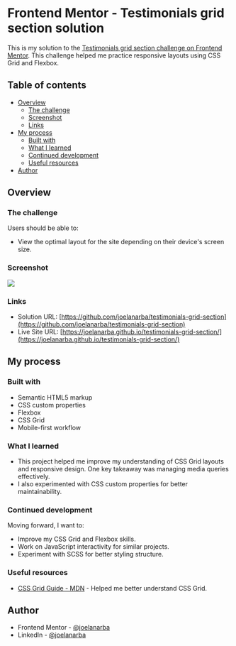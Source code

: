 # Frontend Mentor - Testimonials grid section solution

This is my solution to the [Testimonials grid section challenge on Frontend Mentor](https://www.frontendmentor.io/challenges/testimonials-grid-section-Nnw6J7Un7). This challenge helped me practice responsive layouts using CSS Grid and Flexbox.

## Table of contents

- [Overview](#overview)
  - [The challenge](#the-challenge)
  - [Screenshot](#screenshot)
  - [Links](#links)
- [My process](#my-process)
  - [Built with](#built-with)
  - [What I learned](#what-i-learned)
  - [Continued development](#continued-development)
  - [Useful resources](#useful-resources)
- [Author](#author)

## Overview

### The challenge

Users should be able to:

- View the optimal layout for the site depending on their device's screen size.

### Screenshot

![](./images/screenshot.png.jpg)

### Links

- Solution URL: [https://github.com/joelanarba/testimonials-grid-section](https://github.com/joelanarba/testimonials-grid-section)
- Live Site URL: [https://joelanarba.github.io/testimonials-grid-section/](https://joelanarba.github.io/testimonials-grid-section/)

## My process

### Built with

- Semantic HTML5 markup
- CSS custom properties
- Flexbox
- CSS Grid
- Mobile-first workflow

### What I learned

- This project helped me improve my understanding of CSS Grid layouts and responsive design. One key takeaway was managing media queries effectively.
- I also experimented with CSS custom properties for better maintainability.

### Continued development

Moving forward, I want to:

- Improve my CSS Grid and Flexbox skills.
- Work on JavaScript interactivity for similar projects.
- Experiment with SCSS for better styling structure.

### Useful resources

- [CSS Grid Guide - MDN](https://developer.mozilla.org/en-US/docs/Web/CSS/CSS_grid_layout) - Helped me better understand CSS Grid.

## Author

- Frontend Mentor - [@joelanarba](https://www.frontendmentor.io/profile/joelanarba)
- LinkedIn - [@joelanarba](https://www.linkedin.com/in/joelanarba/)
